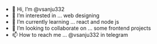 - 👋 Hi, I’m @vsanju332
- 👀 I’m interested in ... web designing
- 🌱 I’m currently learning ... react and node js
- 💞️ I’m looking to collaborate on ... some frontend projects
- 📫 How to reach me ... @vsanju332 in telegram

<!---
vsanju332/vsanju332 is a ✨ special ✨ repository because its `README.md` (this file) appears on your GitHub profile.
You can click the Preview link to take a look at your changes.
--->
